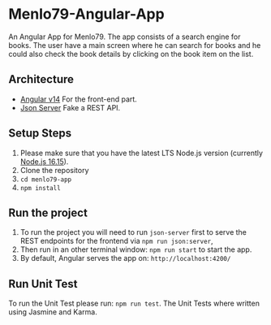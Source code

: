 # Menlo79-Angular-App
An Angular App for Menlo79.
The app consists of a search engine for books. 
The user have a main screen where he can search for books and he could also check the book details by clicking on the book item on the list.

## Architecture

- [Angular v14](https://angular.io/) For the front-end part.
- [Json Server](https://angular.io/) Fake a REST API.

## Setup Steps
1. Please make sure that you have the latest LTS Node.js version (currently [Node.js 16.15](https://nodejs.org/en/download/)).
2. Clone the repository
3. `cd menlo79-app`
4. `npm install`

## Run the project
1. To run the project you will need to run `json-server` first to serve the REST endpoints for the frontend via `npm run json:server`,
2. Then run in an other terminal window: `npm run start` to start the app. 
3. By default, Angular serves the app on: `http://localhost:4200/`

## Run Unit Test
To run the Unit Test please run: `npm run test`.
The Unit Tests where written using Jasmine and Karma.